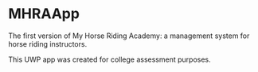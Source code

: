 # MHRAApp
The first version of My Horse Riding Academy: a management system for horse riding instructors.

This UWP app was created for college assessment purposes.
